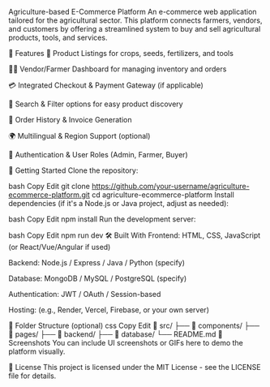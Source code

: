 Agriculture-based E-Commerce Platform
An e-commerce web application tailored for the agricultural sector. This platform connects farmers, vendors, and customers by offering a streamlined system to buy and sell agricultural products, tools, and services.

🌾 Features
🛒 Product Listings for crops, seeds, fertilizers, and tools

👨‍🌾 Vendor/Farmer Dashboard for managing inventory and orders

💳 Integrated Checkout & Payment Gateway (if applicable)

🧭 Search & Filter options for easy product discovery

📝 Order History & Invoice Generation

🌍 Multilingual & Region Support (optional)

🔐 Authentication & User Roles (Admin, Farmer, Buyer)

🚀 Getting Started
Clone the repository:

bash
Copy
Edit
git clone https://github.com/your-username/agriculture-ecommerce-platform.git
cd agriculture-ecommerce-platform
Install dependencies (if it's a Node.js or Java project, adjust as needed):

bash
Copy
Edit
npm install
Run the development server:

bash
Copy
Edit
npm run dev
🛠️ Built With
Frontend: HTML, CSS, JavaScript (or React/Vue/Angular if used)

Backend: Node.js / Express / Java / Python (specify)

Database: MongoDB / MySQL / PostgreSQL (specify)

Authentication: JWT / OAuth / Session-based

Hosting: (e.g., Render, Vercel, Firebase, or your own server)

🧩 Folder Structure (optional)
css
Copy
Edit
📁 src/
├── 📁 components/
├── 📁 pages/
├── 📁 backend/
├── 📁 database/
└── README.md
📸 Screenshots
You can include UI screenshots or GIFs here to demo the platform visually.

📄 License
This project is licensed under the MIT License - see the LICENSE file for details.
